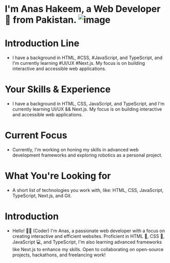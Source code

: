 # I'm Anas Hakeem, a Web Developer 🚀 from Pakistan.                     ![image](https://github.com/user-attachments/assets/c40962ff-cdc4-4432-b76c-acaff752e31e)


# Introduction Line

* I have a background in HTML, #CSS, #JavaScript, and TypeScript, and I'm currently learning #UI/UX #Next.js. My focus is on building interactive and accessible web applications.

# Your Skills & Experience

* I have a background in HTML, CSS, JavaScript, and TypeScript, and I'm currently learning UI/UX && Next.js. My focus is on building interactive and accessible web applications.

# Current Focus

* Currently, I'm working on honing my skills in advanced web development frameworks and exploring robotics as a personal project.

# What You're Looking for

* A short list of technologies you work with, like: HTML, CSS, JavaScript, TypeScript, Next.js, and Git.

# Introduction

* Hello! 👨‍💻 (Coder) I'm Anas, a passionate web developer with a focus on creating interactive and efficient websites. Proficient in HTML 📝, CSS 🎨, JavaScript 💻, and TypeScript, I'm also learning advanced frameworks like Next.js to enhance my skills. Open to collaborating on open-source projects, hackathons, and freelancing work!
